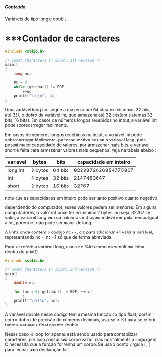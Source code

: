 ##### Conteúdo
Variáveis de tipo long e double.
# ***Contador de caracteres

```c
#include <stdio.h>

/* count characters in input; 1st version */
main()
{
    long nc;

    nc = 0;
    while (getchar() != EOF)
        ++nc;
    printf("%ld\n", nc);
}
```

Uma variável long consegue armazenar até 64 bits( em sistemas 32 bits, até 32), o dobro da variável int, que armazena até 32 bits(em sistemas 32 bits, 16 bits). Em casos de números longos recebidos no input, a variável int pode sobrecarregar fácilmente.

Em casos de números longos recebidos no input, a variável int pode sobrecarregar fácilmente.
por esse motivo se usa a variavel long, pois possui maior capacidade de valores, por armazenar mais bits.
a variavel short é feita para armazenar valores mais pequenos. veja na tabela abaixo :

| variavel | bytes   | bits    | capacidade em inteiro |
| -------- | ------- | ------- | --------------------- |
| long int | 8 bytes | 64 bits | 9223372036854775807   |
| Int      | 4 bytes | 32 bits | 2147483647            |
| short    | 2 bytes | 16 bits | 32767                 |
note que as capacidades em inteiro pode ser tanto positivo quanto negativo

dependendo do computador, esses valores podem ser menores. Em alguns computadores, o valor int pode ter no minimo 2 bytes, ou seja, 32767 de valor, a variavel long tem um minimo de 4 bytes e deve ser pelo menos igual a int, porem int não pode ser maior de long.

A linha onde contem o código nc++, diz para adicionar +1 valor a variável, representando nc = nc +1 só que de forma abreviada.

Para se referir a variável long, usa-se o %ld (como na penúltima linha dentro do printf).

```c
#include <stdio.h>

/* count characters in input; 2nd version */
main()
{
    double nc;

    for (nc = 0; getchar() != EOF; ++nc)
        ;
    printf("%.0f\n", nc);
}
```

A variável double nesse código tem a mesma função do tipo float, porém com o dobro de precisão de números decimais, usa-se o %f para se referir tanto a variáveis float quanto double.

Nesse caso, o loop for apenas está sendo usado para contabilizar caracteres, por isso possuí seu corpo vazio, mas normalmente a linguagem C necessita que a função for tenha um corpo. Se usa o ponto vírgula ( ; ) para fechar uma declaração for. 
